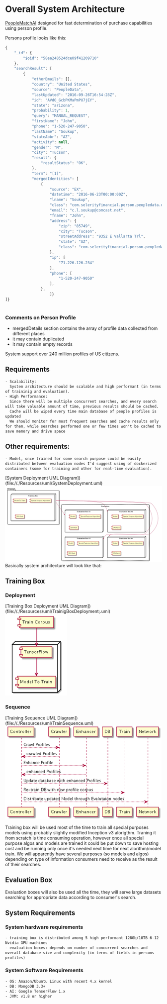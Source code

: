 # Overall System Architecture
[PeopleMatchAI](https://github.com/softsky/people-match-ai) designed for fast determination of purchase capabilities using person profile.

Persons profile looks like this:

```javascript
{
	"_id": {
		"$oid": "58ea248524dce09f41209710"
	},
	"searchResult": [
		{
			"otherEmails": [],
			"country": "United States",
			"source": "PeopleData",
			"lastUpdated": "2016-09-26T16:54:28Z",
			"id": "AVdO_GcbPKMaPmPU7jEY",
			"state": "arizona",
			"probability": 1,
			"query": "MANUAL_REQUEST",
			"firstName": "John",
			"phone": "1-520-247-9050",
			"lastName": "Soukup",
			"stateAbbr": "AZ",
			"activity": null,
			"gender": "M",
			"city": "Tucson",
			"result": {
				"resultStatus": "OK",
			},
			"term": "[1]",
			"mergedIdentities": [
				{
					"source": "EX",
					"datetime": "2016-06-23T00:00:00Z",
					"lname": "Soukup",
					"class": "com.selerityfinancial.person.peopledata.dto.PeopleDataPerson",
					"email": "c.l.soukup@comcast.net",
					"fname": "John",
					"address": {
						"zip": "85749",
						"city": "Tucson",
						"streetAddress": "9352 E Vallarta Trl",
						"state": "AZ",
						"class": "com.selerityfinancial.person.peopledata.dto.PeopleDataAddress"
					},
					"ip": [
						"71.226.126.234"
					],
					"phone": [
						"1-520-247-9050"
					],
				},
                    ]}
]}
                                

```

### Comments on Person Profile
- mergedDetails section contains the array of profile data collected from different places
- it may contain duplicated
- it may contain empty records

System support over 240 million profiles of US citizens.

## Requirements
    - Scalability:
      System architecture should be scalable and high performant (in terms of traininig and evaluation).
    - High Performance: 
      Since there will be multiple concurrent searches, and every search will take valuable amount of time, previous results should be cached.
      Cache will be wiped every time main database of people profiles is updated
      We should monitor for most frequent searches and cache results only for them, while searches performed one or few times won't be cached to save memory and drive space
    
## Other requirements:
    - Model, once trained for some search purpose could be easily distributed between evaluation nodes I'd suggest using of dockerized containers (some for training and other for real-time evaluation).

[System Deployment UML Diagram])(file://./Resources/uml/SystemDeployment.uml)
![Deployment Diagram](Resources/SystemDeployment.uml.png)
Basically system architecture will look like that:

## Training Box

### Deployment
[Training Box Deployment UML Diagram])(file://./Resources/uml/TrainigBoxDeployment;.uml)
![Training Box](Resources/TrainingBoxDeployment.uml.png)

### Sequence
[Training Sequence UML Diagram])(file://./Resources/uml/TrainSequence.uml)
![Training](Resources/TrainSequence.uml.png)


Training box will be used most of the time to train all special purposes models using probably slightly modified Inception v3 alorigthm. 
Traning it from scratch is time consuming operation, however once all special purpose algos and models are trained it could be put down to save hosting cost and be running only once it's needed next time 
for next alorithm/model train. We will apparently have several purposes (so models and algos) depending on type of information consumers need to receive as the result of their searches.

## Evaluation Box
Evaluation boxes will also be used all the time, they will serve large datasets searching for appropriate data according to consumer's search.

## System Requirements
### System hardware requirements
    - training box is distributed among 5 high performant 128Gb/10TB 6-12 Nvidia GPU machines
    - evaluation boxes: depends on number of concurrent searches and overall database size and complexity (in terms of fields in persons profiles)
    
### System Software Requirements
    - OS: Amazon/Ubuntu Linux with recent 4.x kernel
    - DB: MongoDB 3.3+
    - AI: Google TenserFlow 1.x
    - JVM: v1.8 or higher

